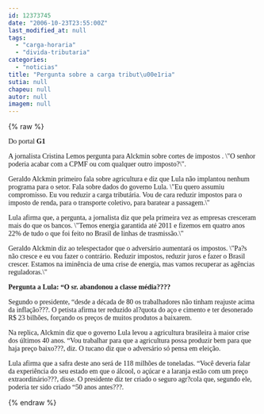 ```yaml
---
id: 12373745
date: "2006-10-23T23:55:00Z"
last_modified_at: null
tags:
  - "carga-horaria"
  - "divida-tributaria"
categories:
  - "noticias"
title: "Pergunta sobre a carga tribut\u00e1ria"
sutia: null
chapeu: null
autor: null
imagem: null
---
```

{% raw %}
<p><P><FONT face=Verdana>Do portal <STRONG>G1</STRONG></FONT></P></p>
<p><P><FONT face=Verdana>A jornalista Cristina Lemos pergunta para Alckmin sobre cortes de impostos . \"O senhor poderia acabar com a CPMF ou com qualquer outro imposto?\".</FONT></P></p>
<p><P><FONT face=Verdana>Geraldo Alckmin primeiro fala sobre agricultura e diz que Lula não implantou nenhum programa para o setor. Fala sobre dados do governo Lula. \"Eu quero assumiu compromisso. Eu vou reduzir a carga tributária. Vou de cara reduzir impostos para o imposto de renda, para o transporte coletivo, para baratear a passagem.\"</FONT></P></p>
<p><P><FONT face=Verdana>Lula afirma que, a pergunta, a jornalista diz que pela primeira vez as empresas cresceram mais do que os bancos. \"Temos energia garantida até 2011 e fizemos em quatro anos 22% de tudo o que foi feito no Brasil de linhas de trasmissão.\"</FONT></P></p>
<p><P><FONT face=Verdana>Geraldo Alckmin diz ao telespectador que o adversário aumentará os impostos. \"Pa?s não cresce e eu vou fazer o contrário. Reduzir impostos, reduzir juros e fazer o Brasil crescer. Estamos na iminência de uma crise de energia, mas vamos recuperar as agências reguladoras.\"</FONT></P></p>
<p><P><FONT face=Verdana><STRONG>Pergunta a Lula: “O sr. abandonou a classe média???? </STRONG></FONT></P></p>
<p><P><FONT face=Verdana>Segundo o presidente, “desde a década de 80 os trabalhadores não tinham reajuste acima da inflação???. O petista afirma ter reduzido al?quota do aço e cimento e ter desonerado R$ 23 bilhões, forçando os preços de muitos produtos a baixarem.</FONT></P></p>
<p><P><FONT face=Verdana>Na replica, Alckmin diz que o governo Lula levou a agricultura brasileira à maior crise dos últimos 40 anos. “Vou trabalhar para que a agricultura possa produzir bem para que haja preço baixo???, diz. O tucano diz que o adversário só pensa em eleição.</FONT></P></p>
<p><P><FONT face=Verdana>Lula afirma que a safra deste ano será de 118 milhões de toneladas. “Você deveria falar da experiência do seu estado em que o álcool, o açúcar e a laranja estão com um preço extraordinário???, disse. O presidente diz ter criado o seguro agr?cola que, segundo ele, poderia ter sido criado “50 anos antes???.</FONT></P> </p>
{% endraw %}